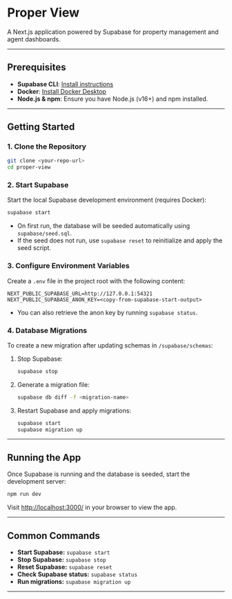# Proper View

A Next.js application powered by Supabase for property management and agent dashboards.

---

## Prerequisites

- **Supabase CLI**: [Install instructions](https://supabase.com/docs/guides/local-development/cli/getting-started?queryGroups=platform&platform=macos#installing-the-supabase-cli)
- **Docker**: [Install Docker Desktop](https://docs.docker.com/desktop/)
- **Node.js & npm**: Ensure you have Node.js (v16+) and npm installed.

---

## Getting Started

### 1. Clone the Repository

```sh
git clone <your-repo-url>
cd proper-view
```

### 2. Start Supabase

Start the local Supabase development environment (requires Docker):

```sh
supabase start
```

- On first run, the database will be seeded automatically using `supabase/seed.sql`.
- If the seed does not run, use `supabase reset` to reinitialize and apply the seed script.

### 3. Configure Environment Variables

Create a `.env` file in the project root with the following content:

```env
NEXT_PUBLIC_SUPABASE_URL=http://127.0.0.1:54321
NEXT_PUBLIC_SUPABASE_ANON_KEY=<copy-from-supabase-start-output>
```

- You can also retrieve the anon key by running `supabase status`.

### 4. Database Migrations

To create a new migration after updating schemas in `/supabase/schemas`:

1. Stop Supabase:
   ```sh
   supabase stop
   ```
2. Generate a migration file:
   ```sh
   supabase db diff -f <migration-name>
   ```
3. Restart Supabase and apply migrations:
   ```sh
   supabase start
   supabase migration up
   ```

---

## Running the App

Once Supabase is running and the database is seeded, start the development server:

```sh
npm run dev
```

Visit [http://localhost:3000/](http://localhost:3000/) in your browser to view the app.

---

## Common Commands

- **Start Supabase:** `supabase start`
- **Stop Supabase:** `supabase stop`
- **Reset Supabase:** `supabase reset`
- **Check Supabase status:** `supabase status`
- **Run migrations:** `supabase migration up`

---

